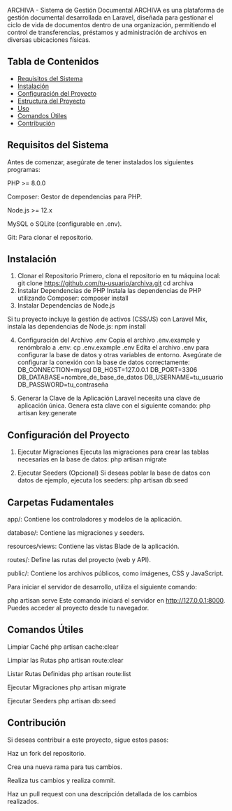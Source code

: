 ARCHIVA - Sistema de Gestión Documental
ARCHIVA es una plataforma de gestión documental desarrollada en Laravel, diseñada para gestionar el ciclo de vida de documentos dentro de una organización, permitiendo el control de transferencias, préstamos y administración de archivos en diversas ubicaciones físicas.

## Tabla de Contenidos

- [Requisitos del Sistema](#requisitos-del-sistema)
- [Instalación](#instalación)
- [Configuración del Proyecto](#configuración-del-proyecto)
- [Estructura del Proyecto](#estructura-del-proyecto)
- [Uso](#uso)
- [Comandos Útiles](#comandos-útiles)
- [Contribución](#contribución)


## Requisitos del Sistema
Antes de comenzar, asegúrate de tener instalados los siguientes programas:

PHP >= 8.0.0

Composer: Gestor de dependencias para PHP.

Node.js >= 12.x

MySQL o SQLite (configurable en .env).

Git: Para clonar el repositorio.

## Instalación
1. Clonar el Repositorio
Primero, clona el repositorio en tu máquina local:
git clone https://github.com/tu-usuario/archiva.git
cd archiva
2. Instalar Dependencias de PHP
Instala las dependencias de PHP utilizando Composer:
composer install
3. Instalar Dependencias de Node.js

Si tu proyecto incluye la gestión de activos (CSS/JS) con Laravel Mix, instala las dependencias de Node.js:
npm install

4. Configuración del Archivo .env
Copia el archivo .env.example y renómbralo a .env:
cp .env.example .env
Edita el archivo .env para configurar la base de datos y otras variables de entorno. Asegúrate de configurar la conexión con la base de datos correctamente:
DB_CONNECTION=mysql
DB_HOST=127.0.0.1
DB_PORT=3306
DB_DATABASE=nombre_de_base_de_datos
DB_USERNAME=tu_usuario
DB_PASSWORD=tu_contraseña

5. Generar la Clave de la Aplicación
Laravel necesita una clave de aplicación única. Genera esta clave con el siguiente comando:
php artisan key:generate

## Configuración del Proyecto

1. Ejecutar Migraciones
Ejecuta las migraciones para crear las tablas necesarias en la base de datos:
php artisan migrate

2. Ejecutar Seeders (Opcional)
Si deseas poblar la base de datos con datos de ejemplo, ejecuta los seeders:
php artisan db:seed


## Carpetas Fudamentales

app/: Contiene los controladores y modelos de la aplicación.

database/: Contiene las migraciones y seeders.

resources/views: Contiene las vistas Blade de la aplicación.

routes/: Define las rutas del proyecto (web y API).

public/: Contiene los archivos públicos, como imágenes, CSS y JavaScript.


Para iniciar el servidor de desarrollo, utiliza el siguiente comando:

php artisan serve
Este comando iniciará el servidor en http://127.0.0.1:8000. Puedes acceder al proyecto desde tu navegador.

## Comandos Útiles

Limpiar Caché
php artisan cache:clear

Limpiar las Rutas
php artisan route:clear

Listar Rutas Definidas
php artisan route:list

Ejecutar Migraciones
php artisan migrate

Ejecutar Seeders
php artisan db:seed


## Contribución
Si deseas contribuir a este proyecto, sigue estos pasos:

Haz un fork del repositorio.

Crea una nueva rama para tus cambios.

Realiza tus cambios y realiza commit.

Haz un pull request con una descripción detallada de los cambios realizados.

